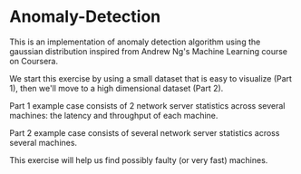 # Anomaly-Detection
<p>This is an implementation of anomaly detection algorithm using the gaussian distribution inspired from Andrew Ng's Machine Learning course on Coursera.</p>
<p>We start this exercise by using a small dataset that is easy to visualize (Part 1), then we'll move to a high dimensional dataset (Part 2).</p>
<p>
    Part 1 example case consists of 2 network server statistics across several machines: the latency and throughput of each machine.
</p>
<p>
    Part 2 example case consists of several network server statistics across several machines.
</p>
<p>
This exercise will help us find possibly faulty (or very fast) machines.
</p>
